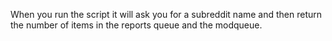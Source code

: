 When you run the script it will ask you for a subreddit name and then return the number of items in the reports queue and the modqueue.
